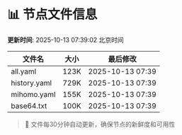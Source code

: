 # 📊 节点文件信息

**更新时间**: 2025-10-13 07:39:02 北京时间

| 文件名 | 大小 | 最后修改 |
|--------|------|----------|
| all.yaml | 123K | 2025-10-13 07:39 |
| history.yaml | 729K | 2025-10-13 07:39 |
| mihomo.yaml | 155K | 2025-10-13 07:39 |
| base64.txt | 100K | 2025-10-13 07:39 |

> 🔄 文件每30分钟自动更新，确保节点的新鲜度和可用性
